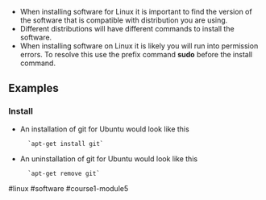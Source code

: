 - When installing software for Linux it is important to find the version of the software that is compatible with distribution you are using.
- Different distributions will have different commands to install the software.
- When installing software on Linux it is likely you will run into permission errors. To resolve this use the prefix command **sudo** before the install command.

## Examples
### Install
* An installation of git for Ubuntu would look like this

		`apt-get install git`
- An uninstallation of git for Ubuntu would look like this

		`apt-get remove git`

#linux #software #course1-module5 